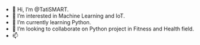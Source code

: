 - 👋 Hi, I’m @TatiSMART.
- 👀 I’m interested in Machine Learning and IoT.
- 🌱 I’m currently learning Python.
- 💞️ I’m looking to collaborate on Python project in Fitness and Health field.
- 📫 

<!---
TatiSMART/TatiSMART is a ✨ special ✨ repository because its `README.md` (this file) appears on your GitHub profile.
You can click the Preview link to take a look at your changes.
--->
